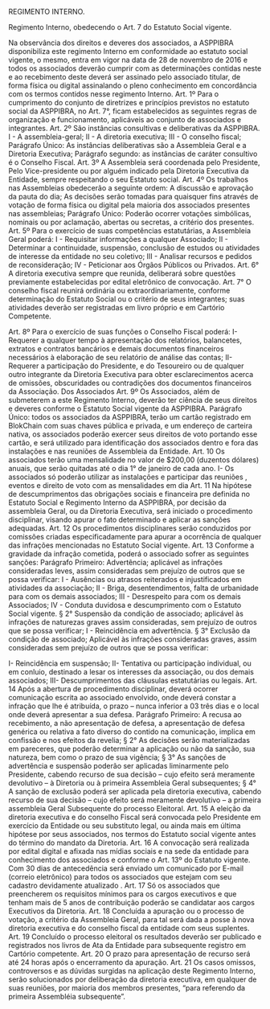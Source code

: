REGIMENTO INTERNO.

Regimento Interno, obedecendo o Art. 7 do Estatuto Social vigente.

Na observância dos direitos e deveres dos associados, a ASPPIBRA disponibiliza este regimento Interno em conformidade ao estatuto social vigente, o mesmo, entra em vigor na data de 28 de novembro de 2016 e todos os associados deverão cumprir com as determinações contidas neste e ao recebimento deste deverá ser assinado pelo associado titular, de forma física ou digital assinalando o pleno conhecimento em concordância com os termos contidos nesse regimento Interno.
Art. 1º Para o cumprimento do conjunto de diretrizes e princípios previstos no estatuto social da ASPPIBRA, no Art. 7°, ficam estabelecidos as seguintes regras de organização e funcionamento, aplicáveis ao conjunto de associados e integrantes.
Art. 2º São instâncias consultivas e deliberativas da ASPPIBRA.
I - A assembleia-geral;
II - A diretoria executiva;
III - O conselho fiscal;
Parágrafo Único: As instâncias deliberativas são a Assembleia Geral e a Diretoria Executiva;
Parágrafo segundo: as instâncias de caráter consultivo é o Conselho Fiscal.
Art. 3º A Assembleia será coordenada pelo Presidente, Pelo Vice-presidente ou por alguém indicado pela Diretoria Executiva da Entidade, sempre respeitando o seu Estatuto social.
Art. 4º Os trabalhos nas Assembleias obedecerão a seguinte ordem:
A discussão e aprovação da pauta do dia;
As decisões serão tomadas para quaisquer fins através de votação de forma física ou digital pela maioria dos associados presentes nas assembleias;
Parágrafo Único: Poderão ocorrer votações simbólicas, nominais ou por aclamação, abertas ou secretas, a critério dos presentes.
Art. 5º Para o exercício de suas competências estatutárias, a Assembleia Geral poderá:
I - Requisitar informações a qualquer Associado;
II - Determinar a continuidade, suspensão, conclusão de estudos ou atividades de interesse da entidade no seu coletivo;
III - Analisar recursos e pedidos de reconsideração;
IV - Peticionar aos Órgãos Públicos ou Privados.
Art. 6° A diretoria executiva sempre que reunida, deliberará sobre questões previamente estabelecidas por edital eletrônico de convocação.
Art. 7° O conselho fiscal reunirá ordinária ou extraordinariamente, conforme determinação do Estatuto Social ou o critério de seus integrantes; suas atividades deverão ser registradas em livro próprio e em Cartório Competente.


Art. 8º Para o exercício de suas funções o Conselho Fiscal poderá:
I- Requerer a qualquer tempo à apresentação dos relatórios, balancetes, extratos e contratos bancários e demais documentos financeiros necessários à elaboração de seu relatório de análise das contas;
II- Requerer a participação do Presidente, e do Tesoureiro ou de qualquer outro integrante da Diretoria Executiva para obter esclarecimentos acerca de omissões, obscuridades ou contradições dos documentos financeiros da Associação.
Dos Associados 
Art. 9º Os Associados, além de submeterem a este Regimento Interno, deverão ter ciência de seus direitos e deveres conforme o Estatuto Social vigente da ASPPIBRA.
Parágrafo Único: todos os associados da ASPPIBRA, terão um cartão registrado em BlokChain com suas chaves pública e privada, e um endereço de carteira nativa, os associados poderão exercer seus direitos de voto portando esse cartão, e será utilizado para identificação dos associados dentro e fora das instalações e nas reuniões de Assembleia da Entidade.
Art. 10 Os associados terão uma mensalidade no valor de $200,00 (duzentos dólares) anuais, que serão quitadas até o dia 1° de janeiro de cada ano.
I- Os associados só poderão utilizar as instalações e participar das reuniões , eventos e direito de voto com as mensalidades em dia
Art. 11 Na hipótese de descumprimentos das obrigações sociais e financeira pre definida no Estatuto Social e Regimento Interno da ASPPIBRA, por decisão da assembleia Geral, ou da Diretoria Executiva, será iniciado o procedimento disciplinar, visando apurar o fato determinado e aplicar as sanções adequadas.
Art. 12 Os procedimentos disciplinares serão conduzidos por comissões criadas especificadamente para apurar a ocorrência de qualquer das infrações mencionadas no Estatuto Social vigente.
Art. 13 Conforme a gravidade da infração cometida, poderá o associado sofrer as seguintes sanções:
Parágrafo Primeiro: Advertência; aplicável as infrações consideradas leves, assim consideradas sem prejuízo de outros que se possa verificar:
I - Ausências ou atrasos reiterados e injustificados em atividades da associação;
II - Briga, desentendimentos, falta de urbanidade para com os demais associados;
III - Desrespeito para com os demais Associados;
IV - Conduta duvidosa e descumprimento com o Estatuto Social vigente.
§ 2° Suspensão da condição de associado; aplicável às infrações de naturezas graves assim consideradas, sem prejuízo de outros que se possa verificar;
I - Reincidência em advertência.
§ 3° Exclusão da condição de associado; Aplicável às infrações consideradas graves, assim consideradas sem prejuízo de outros que se possa verificar:


I- Reincidência em suspensão;
II- Tentativa ou participação individual, ou em conluio, destinado a lesar os interesses da associação, ou dos demais associados;
III- Descumprimentos das cláusulas estatutárias ou legais.
Art. 14 Após a abertura de procedimento disciplinar, deverá ocorrer comunicação escrita ao associado envolvido, onde deverá constar a infração que lhe é atribuída, o prazo – nunca inferior a 03 três dias e o local onde deverá apresentar a sua defesa.
Parágrafo Primeiro: A recusa ao recebimento, a não apresentação de defesa, a apresentação de defesa genérica ou relativa a fato diverso do contido na comunicação, implica em confissão e nos efeitos da revelia;
§ 2° As decisões serão materializadas em pareceres, que poderão determinar a aplicação ou não da sanção, sua natureza, bem como o prazo de sua vigência;
§ 3° As sanções de advertência e suspensão poderão ser aplicadas liminarmente pelo Presidente, cabendo recurso de sua decisão – cujo efeito será meramente devolutivo – à Diretoria ou à primeira Assembleia Geral subsequentes;
§ 4° A sanção de exclusão poderá ser aplicada pela diretoria executiva, cabendo recurso de sua decisão – cujo efeito será meramente devolutivo – a primeira assembleia Geral Subsequente do processo Eleitoral.
Art. 15 A eleição da diretoria executiva e do conselho Fiscal será convocada pelo Presidente em exercício da Entidade ou seu substituto legal, ou ainda mais em última hipótese por seus associados, nos termos do Estatuto social vigente antes do término do mandato da Diretoria.
Art. 16 A convocação será realizada por edital digital e afixada nas mídias sociais e na sede da entidade para conhecimento dos associados e conforme o Art. 13º do Estatuto vigente. Com 30 dias de antecedência será enviado um comunicado por E-mail (correio eletrônico) para todos os associados que estejam com seu cadastro devidamente atualizado .
Art. 17 Só os associados que preencherem os requisitos mínimos para os cargos executivos e que tenham mais de 5 anos de contribuição poderão se candidatar aos cargos Executivos da Diretoria.
Art. 18 Concluída a apuração ou o processo de votação, a critério da Assembleia Geral, para tal será dada a posse à nova diretoria executiva e do conselho fiscal da entidade com seus suplentes.
Art. 19 Concluído o processo eleitoral os resultados deverão ser publicado e registrados nos livros de Ata da Entidade para subsequente registro em Cartório competente.
Art. 20 O prazo para apresentação de recurso será até 24 horas após o encerramento da apuração.
Art. 21 Os casos omissos, controversos e as dúvidas surgidas na aplicação deste Regimento Interno, serão solucionados por deliberação da diretoria executiva, em qualquer de suas reuniões, por maioria dos membros presentes, “para referendo da primeira Assembléia subsequente”.
